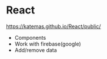 # React

https://katemas.github.io/React/public/



- Components
- Work with firebase(google)
- Add/remove data
